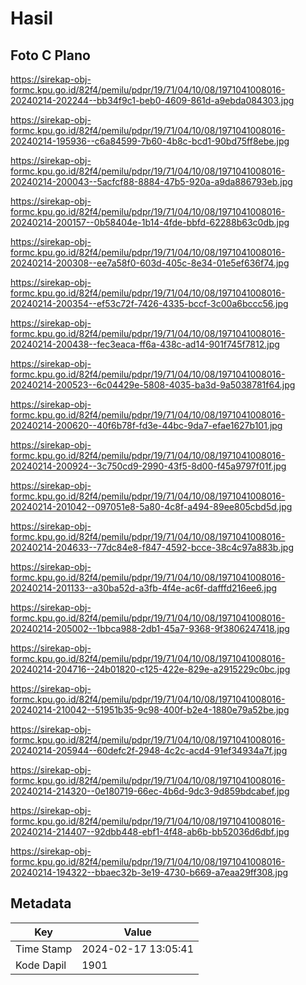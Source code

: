 # Hasil

## Foto C Plano

https://sirekap-obj-formc.kpu.go.id/82f4/pemilu/pdpr/19/71/04/10/08/1971041008016-20240214-202244--bb34f9c1-beb0-4609-861d-a9ebda084303.jpg

https://sirekap-obj-formc.kpu.go.id/82f4/pemilu/pdpr/19/71/04/10/08/1971041008016-20240214-195936--c6a84599-7b60-4b8c-bcd1-90bd75ff8ebe.jpg

https://sirekap-obj-formc.kpu.go.id/82f4/pemilu/pdpr/19/71/04/10/08/1971041008016-20240214-200043--5acfcf88-8884-47b5-920a-a9da886793eb.jpg

https://sirekap-obj-formc.kpu.go.id/82f4/pemilu/pdpr/19/71/04/10/08/1971041008016-20240214-200157--0b58404e-1b14-4fde-bbfd-62288b63c0db.jpg

https://sirekap-obj-formc.kpu.go.id/82f4/pemilu/pdpr/19/71/04/10/08/1971041008016-20240214-200308--ee7a58f0-603d-405c-8e34-01e5ef636f74.jpg

https://sirekap-obj-formc.kpu.go.id/82f4/pemilu/pdpr/19/71/04/10/08/1971041008016-20240214-200354--ef53c72f-7426-4335-bccf-3c00a6bccc56.jpg

https://sirekap-obj-formc.kpu.go.id/82f4/pemilu/pdpr/19/71/04/10/08/1971041008016-20240214-200438--fec3eaca-ff6a-438c-ad14-901f745f7812.jpg

https://sirekap-obj-formc.kpu.go.id/82f4/pemilu/pdpr/19/71/04/10/08/1971041008016-20240214-200523--6c04429e-5808-4035-ba3d-9a5038781f64.jpg

https://sirekap-obj-formc.kpu.go.id/82f4/pemilu/pdpr/19/71/04/10/08/1971041008016-20240214-200620--40f6b78f-fd3e-44bc-9da7-efae1627b101.jpg

https://sirekap-obj-formc.kpu.go.id/82f4/pemilu/pdpr/19/71/04/10/08/1971041008016-20240214-200924--3c750cd9-2990-43f5-8d00-f45a9797f01f.jpg

https://sirekap-obj-formc.kpu.go.id/82f4/pemilu/pdpr/19/71/04/10/08/1971041008016-20240214-201042--097051e8-5a80-4c8f-a494-89ee805cbd5d.jpg

https://sirekap-obj-formc.kpu.go.id/82f4/pemilu/pdpr/19/71/04/10/08/1971041008016-20240214-204633--77dc84e8-f847-4592-bcce-38c4c97a883b.jpg

https://sirekap-obj-formc.kpu.go.id/82f4/pemilu/pdpr/19/71/04/10/08/1971041008016-20240214-201133--a30ba52d-a3fb-4f4e-ac6f-dafffd216ee6.jpg

https://sirekap-obj-formc.kpu.go.id/82f4/pemilu/pdpr/19/71/04/10/08/1971041008016-20240214-205002--1bbca988-2db1-45a7-9368-9f3806247418.jpg

https://sirekap-obj-formc.kpu.go.id/82f4/pemilu/pdpr/19/71/04/10/08/1971041008016-20240214-204716--24b01820-c125-422e-829e-a2915229c0bc.jpg

https://sirekap-obj-formc.kpu.go.id/82f4/pemilu/pdpr/19/71/04/10/08/1971041008016-20240214-210042--51951b35-9c98-400f-b2e4-1880e79a52be.jpg

https://sirekap-obj-formc.kpu.go.id/82f4/pemilu/pdpr/19/71/04/10/08/1971041008016-20240214-205944--60defc2f-2948-4c2c-acd4-91ef34934a7f.jpg

https://sirekap-obj-formc.kpu.go.id/82f4/pemilu/pdpr/19/71/04/10/08/1971041008016-20240214-214320--0e180719-66ec-4b6d-9dc3-9d859bdcabef.jpg

https://sirekap-obj-formc.kpu.go.id/82f4/pemilu/pdpr/19/71/04/10/08/1971041008016-20240214-214407--92dbb448-ebf1-4f48-ab6b-bb52036d6dbf.jpg

https://sirekap-obj-formc.kpu.go.id/82f4/pemilu/pdpr/19/71/04/10/08/1971041008016-20240214-194322--bbaec32b-3e19-4730-b669-a7eaa29ff308.jpg


## Metadata

| Key        | Value               |
| ---------- | ------------------- |
| Time Stamp | 2024-02-17 13:05:41 |
| Kode Dapil | 1901                |



